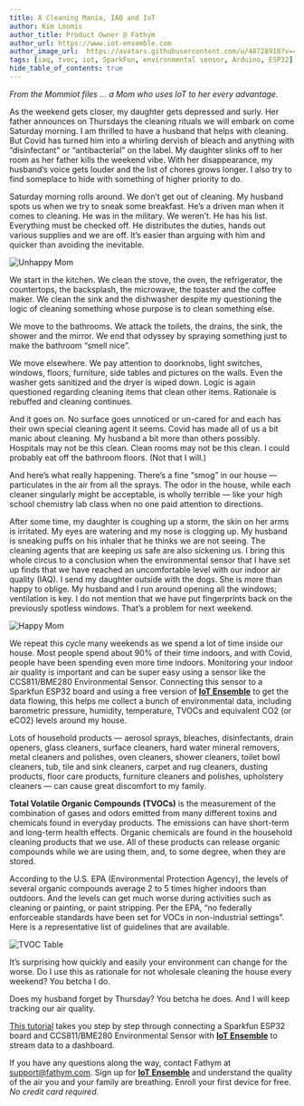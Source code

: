 ```yaml
---
title: A Cleaning Mania, IAQ and IoT
author: Kim Loomis
author_title: Product Owner @ Fathym
author_url: https://www.iot-ensemble.com
author_image_url:  https://avatars.githubusercontent.com/u/48728918?v=4
tags: [iaq, tvoc, iot, SparkFun, environmental sensor, Arduino, ESP32]
hide_table_of_contents: true
---
```



_From the Mommiot files … a Mom who uses IoT to her every advantage._

As the weekend gets closer, my daughter gets depressed and surly. Her father announces on Thursdays the cleaning rituals we will embark on come Saturday morning. I am thrilled to have a husband that helps with cleaning. But Covid has turned him into a whirling dervish of bleach and anything with “disinfectant” or “antibacterial” on the label. My daughter slinks off to her room as her father kills the weekend vibe. With her disappearance, my husband’s voice gets louder and the list of chores grows longer. I also try to find someplace to hide with something of higher priority to do.

Saturday morning rolls around. We don’t get out of cleaning. My husband spots us when we try to sneak some breakfast. He’s a driven man when it comes to cleaning. He was in the military. We weren’t. He has his list. Everything must be checked off. He distributes the duties, hands out various supplies and we are off. It’s easier than arguing with him and quicker than avoiding the inevitable.

![Unhappy Mom](/img/screenshots/mom_unhappy_cleaning.jpg)

We start in the kitchen. We clean the stove, the oven, the refrigerator, the countertops, the backsplash, the microwave, the toaster and the coffee maker. We clean the sink and the dishwasher despite my questioning the logic of cleaning something whose purpose is to clean something else.

We move to the bathrooms. We attack the toilets, the drains, the sink, the shower and the mirror. We end that odyssey by spraying something just to make the bathroom “smell nice”.

We move elsewhere. We pay attention to doorknobs, light switches, windows, floors, furniture, side tables and pictures on the walls. Even the washer gets sanitized and the dryer is wiped down. Logic is again questioned regarding cleaning items that clean other items. Rationale is rebuffed and cleaning continues.

And it goes on. No surface goes unnoticed or un-cared for and each has their own special cleaning agent it seems. Covid has made all of us a bit manic about cleaning. My husband a bit more than others possibly. Hospitals may not be this clean. Clean rooms may not be this clean. I could probably eat off the bathroom floors. (Not that I will.)

And here’s what really happening. There’s a fine “smog” in our house — particulates in the air from all the sprays. The odor in the house, while each cleaner singularly might be acceptable, is wholly terrible — like your high school chemistry lab class when no one paid attention to directions.

After some time, my daughter is coughing up a storm, the skin on her arms is irritated. My eyes are watering and my nose is clogging up. My husband is sneaking puffs on his inhaler that he thinks we are not seeing. The cleaning agents that are keeping us safe are also sickening us. I bring this whole circus to a conclusion when the environmental sensor that I have set up finds that we have reached an uncomfortable level with our indoor air quality (IAQ). I send my daughter outside with the dogs. She is more than happy to oblige. My husband and I run around opening all the windows; ventilation is key. I do not mention that we have put fingerprints back on the previously spotless windows. That’s a problem for next weekend.

![Happy Mom](/img/screenshots/mom_happy_cleaning.jpg)

We repeat this cycle many weekends as we spend a lot of time inside our house. Most people spend about 90% of their time indoors, and with Covid, people have been spending even more time indoors. Monitoring your indoor air quality is important and can be super easy using a sensor like the CCS811/BME280 Environmental Sensor. Connecting this sensor to a Sparkfun ESP32 board and using a free version of **[IoT Ensemble](https://www.iot-ensemble.com)** to get the data flowing, this helps me collect a bunch of environmental data, including barometric pressure, humidity, temperature, TVOCs and equivalent CO2 (or eCO2) levels around my house.

Lots of household products — aerosol sprays, bleaches, disinfectants, drain openers, glass cleaners, surface cleaners, hard water mineral removers, metal cleaners and polishes, oven cleaners, shower cleaners, toilet bowl cleaners, tub, tile and sink cleaners, carpet and rug cleaners, dusting products, floor care products, furniture cleaners and polishes, upholstery cleaners — can cause great discomfort to my family.

**Total Volatile Organic Compounds (TVOCs)** is the measurement of the combination of gases and odors emitted from many different toxins and chemicals found in everyday products. The emissions can have short-term and long-term health effects. Organic chemicals are found in the household cleaning products that we use. All of these products can release organic compounds while we are using them, and, to some degree, when they are stored. 

According to the U.S. EPA (Environmental Protection Agency), the levels of several organic compounds average 2 to 5 times higher indoors than outdoors. And the levels can get much worse during activities such as cleaning or painting, or paint stripping. Per the EPA, “no federally enforceable standards have been set for VOCs in non-industrial settings”. Here is a representative list of guidelines that are available.

![TVOC Table](/img/screenshots/mom_iaq_tvoc_chart.png)

It’s surprising how quickly and easily your environment can change for the worse. Do I use this as rationale for not wholesale cleaning the house every weekend? You betcha I do.

Does my husband forget by Thursday? You betcha he does. And I will keep tracking our air quality.

[This tutorial](https://www.iot-ensemble.com/docs/tutorials/arduino-esp32-and-enviro-sensor) takes you step by step through connecting a Sparkfun ESP32 board and CCS811/BME280 Environmental Sensor with **[IoT Ensemble](https://www.iot-ensemble.com)** to stream data to a dashboard.

If you have any questions along the way, contact Fathym at support@fathym.com. Sign up for **[IoT Ensemble](https://www.iot-ensemble.com)** and understand the quality of the air you and your family are breathing. Enroll your first device for free. _No credit card required._